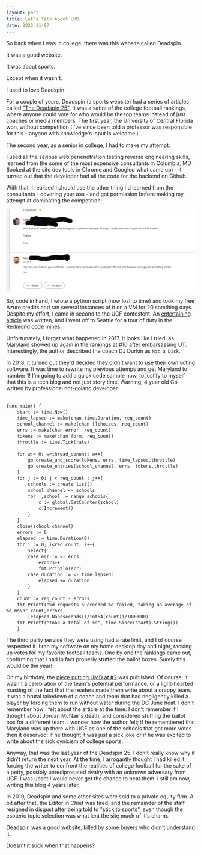 ```yaml
---
layout: post
title: Let's Talk About UMD
date: 2022-11-07
---
```


So back when I was in college, there was this website called Deadspin.

It was a good website.

It was about sports.

Except when it wasn't. 

I used to love Deadspin.

For a couple of years, Deadspin (a sports website) had a series of articles called ["The Deadspin 25"](https://deadspin.com/the-deadspin-25-1721757320).
It was a satire of the college football rankings, where anyone could vote for who would be the top teams instead of just coaches or media members. 
The first year, the University of Central Florida won, without competition (I've since been told a professor was responsible for this - anyone with knowledge's input is welcome.) 

The second year, as a senior in college, I had to make my attempt. 

I used all the serious web penenetration testing reverse engineering skills, learned from the some of the most expensive consultants in Columbia, MD (looked at the site dev tools in Chrome and Googled what came up)  - it turned out that the developer had all the code for the backend on Github.

With that, I realized I should use the other thing I'd learned from the consultants - covering your ass - and got permission before making my attempt at dominating the competition:

![FUCK CPAA](../assets/snip.png)

So, code in hand, I wrote a python script (now lost to time) and took my free Azure credits and ran several instances of it on a VM for 20 somthing days.
Despite my effort, I came in second to the UCF contestent.
An [entertaining article](https://deadspin.com/deadspin-25-dont-be-fooled-maryland-still-sucks-1786684104) was written, and I went off to Seattle for a tour of duty in the Redmond code mines.

Unfortunately, I forget what happened in 2017. 
It looks like I tried, as Maryland showed up again in the rankings at #10 after [embarsassing UT.](https://deadspin.com/the-pieces-are-slowly-coming-together-for-maryland-1807524131)
Interestingly, the author described the coach DJ Durkin as `Not a Dick`. 

In 2018, it turned out they'd decided they didn't want to use their own voting software. 
It was time to rewrite my previous attemps and get Maryland to number 1!
I'm going to add a quick code sample now, to justify to myself that this is a tech blog and not just story time. 
Warning, 4 year old Go written by professional not-golang developer.

```

func main() {
	start := time.Now()
	time_lapsed := make(chan time.Duration, req_count)
	school_channel := make(chan []choices, req_count)
	errs := make(chan error, req_count)
	tokens := make(chan form, req_count)
	throttle := time.Tick(rate)

	for w:= 0; w<thread_conunt; w++{
		go create_and_score(tokens, errs, time_lapsed,throttle)
		go create_entries(school_channel, errs, tokens,throttle)
	}
	for j := 0; j < req_count ; j++{
		schools := create_list()
		school_channel <- schools
		for _,school := range schools{
			c := global.GetCounter(school)
			c.Increment()
		}
	}
	close(school_channel)
	errors := 0
	elapsed := time.Duration(0)
	for i := 0; i<req_count; i++{
		select{
		case err := <- errs:
			errors++
			fmt.Println(err)
		case duration := <- time_lapsed:
			elapsed += duration
		}
	}
	count := req_count - errors
	fmt.Printf("%d requests succeeded %d failed, taking an average of %d ms\n",count,errors,
		(elapsed.Nanoseconds()/int64(count))/1000000)
	fmt.Printf("took a total of %s", time.Since(start).String())
	}

```

The third party service they were using had a rate limit, and I of course respected it. 
I ran my software on my home desktop day and night, racking up votes for my favorite football teams. 
One by one the rankings came out, confirming that I had in fact properly stuffed the ballot boxes.
Surely this would be the year!

On my birthday, the [piece putting UMD at #2](https://deadspin.com/maryland-shouldnt-be-playing-football-this-weekend-1828743119) was published. 
Of course, it wasn't a celebration of the team's potential performance, or a light-hearted roasting of the fact that the readers made them write about a crappy team.
It was a brutal takedown of a coach and team that had negligently killed a player by forcing them to run without water during the DC June heat.
I don't remember how I felt about the article at the time. 
I don't remember if I thought about Jordan McNair's death, and considered stuffing the ballot box for a different team.
I wonder how the author felt; if he remembered that Maryland was up there with UCF as one of the schools that got more votes then it deserved; if he thought it was just a sick joke or if he was excited to write about the sick cynicism of college sports. 

Anyway, that was the last year of the Deadspin 25. 
I don't really know why it didn't return the next year.
At the time, I arrogantly thought I had killed it, forcing the writer to confront the realities of college football for the sake of a petty, possibly unreciprocated rivalry with an unknown adversary from UCF.
I was upset I would never get the chance to beat them.
I still am now, writing this blog 4 years later. 

In 2019, Deadspin and some other sites were sold to a private equity firm. 
A bit after that, the Editor in Chief was fired, and the remainder of the staff resigned in disgust after being told to "stick to sports", even though the esoteric topic selection was what lent the site much of it's charm. 

Deadspin was a good website, killed by some buyers who didn't understand it. 

Doesn't it suck when that happens?